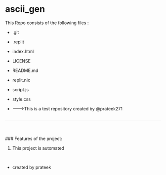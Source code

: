 # ascii_gen
This Repo consists of the following files :
- .git
- .replit
- index.html
- LICENSE
- README.md
- replit.nix
- script.js
- style.css




- --->This is a test repository created by @prateek271
<br><br>
---
<br><br>###	Features of the project:
<br>
1. This project is automated
<br>


-  created by prateek